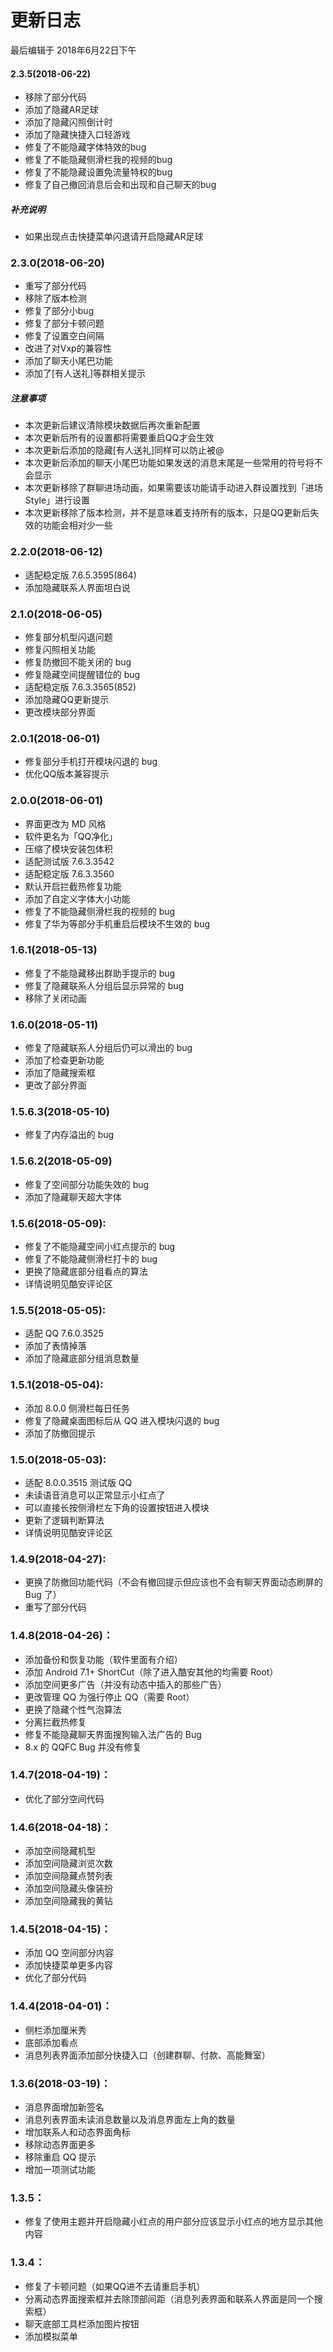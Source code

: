 # 更新日志

最后编辑于 2018年6月22日下午

#### 2.3.5(2018-06-22)
* 移除了部分代码
* 添加了隐藏AR足球
* 添加了隐藏闪照倒计时
* 添加了隐藏快捷入口轻游戏
* 修复了不能隐藏字体特效的bug
* 修复了不能隐藏侧滑栏我的视频的bug
* 修复了不能隐藏设置免流量特权的bug
* 修复了自己撤回消息后会和出现和自己聊天的bug

##### 补充说明
* 如果出现点击快捷菜单闪退请开启隐藏AR足球

### 2.3.0(2018-06-20)
* 重写了部分代码
* 移除了版本检测
* 修复了部分小bug
* 修复了部分卡顿问题
* 修复了设置空白间隔
* 改进了对Vxp的兼容性
* 添加了聊天小尾巴功能
* 添加了[有人送礼]等群相关提示

##### 注意事项
* 本次更新后建议清除模块数据后再次重新配置
* 本次更新后所有的设置都将需要重启QQ才会生效
* 本次更新后添加的隐藏[有人送礼]同样可以防止被@
* 本次更新后添加的聊天小尾巴功能如果发送的消息末尾是一些常用的符号将不会显示
* 本次更新移除了群聊进场动画，如果需要该功能请手动进入群设置找到「进场Style」进行设置
* 本次更新移除了版本检测，并不是意味着支持所有的版本，只是QQ更新后失效的功能会相对少一些

### 2.2.0(2018-06-12)
* 适配稳定版 7.6.5.3595(864)
* 添加隐藏联系人界面坦白说

### 2.1.0(2018-06-05)
* 修复部分机型闪退问题
* 修复闪照相关功能
* 修复防撤回不能关闭的 bug
* 修复隐藏空间提醒错位的 bug
* 适配稳定版 7.6.3.3565(852)
* 添加隐藏QQ更新提示
* 更改模块部分界面

### 2.0.1(2018-06-01)
* 修复部分手机打开模块闪退的 bug
* 优化QQ版本兼容提示

### 2.0.0(2018-06-01)
* 界面更改为 MD 风格
* 软件更名为「QQ净化」
* 压缩了模块安装包体积
* 适配测试版 7.6.3.3542
* 适配稳定版 7.6.3.3560
* 默认开启拦截热修复功能
* 添加了自定义字体大小功能
* 修复了不能隐藏侧滑栏我的视频的 bug
* 修复了华为等部分手机重启后模块不生效的 bug

### 1.6.1(2018-05-13)
* 修复了不能隐藏移出群助手提示的 bug
* 修复了隐藏联系人分组后显示异常的 bug
* 移除了关闭动画

### 1.6.0(2018-05-11)
* 修复了隐藏联系人分组后仍可以滑出的 bug
* 添加了检查更新功能
* 添加了隐藏搜索框
* 更改了部分界面

### 1.5.6.3(2018-05-10)
* 修复了内存溢出的 bug

### 1.5.6.2(2018-05-09)
* 修复了空间部分功能失效的 bug
* 添加了隐藏聊天超大字体

### 1.5.6(2018-05-09):
* 修复了不能隐藏空间小红点提示的 bug
* 修复了不能隐藏侧滑栏打卡的 bug
* 更换了隐藏底部分组看点的算法
* 详情说明见酷安评论区

### 1.5.5(2018-05-05):
* 适配 QQ 7.6.0.3525
* 添加了表情掉落
* 添加了隐藏底部分组消息数量

### 1.5.1(2018-05-04):
* 添加 8.0.0 侧滑栏每日任务
* 修复了隐藏桌面图标后从 QQ 进入模块闪退的 bug
* 添加了防撤回提示

### 1.5.0(2018-05-03):
* 适配 8.0.0.3515 测试版 QQ
* 未读语音消息可以正常显示小红点了
* 可以直接长按侧滑栏左下角的设置按钮进入模块
* 更新了逻辑判断算法
* 详情说明见酷安评论区

### 1.4.9(2018-04-27):
* 更换了防撤回功能代码（不会有撤回提示但应该也不会有聊天界面动态刷屏的 Bug 了）
* 重写了部分代码

### 1.4.8(2018-04-26)：
* 添加备份和恢复功能（软件里面有介绍）
* 添加 Android 7.1+ ShortCut（除了进入酷安其他的均需要 Root）
* 添加空间更多广告（并没有动态中插入的那些广告）
* 更改管理 QQ 为强行停止 QQ（需要 Root）
* 更换了隐藏个性气泡算法
* 分离拦截热修复
* 修复不能隐藏聊天界面搜狗输入法广告的 Bug
* 8.x 的 QQFC Bug 并没有修复

### 1.4.7(2018-04-19)：
* 优化了部分空间代码

### 1.4.6(2018-04-18)：
* 添加空间隐藏机型
* 添加空间隐藏浏览次数
* 添加空间隐藏点赞列表
* 添加空间隐藏头像装扮
* 添加空间隐藏我的黄钻

### 1.4.5(2018-04-15)：
* 添加 QQ 空间部分内容
* 添加快捷菜单更多内容
* 优化了部分代码

### 1.4.4(2018-04-01)：
* 侧栏添加厘米秀
* 底部添加看点
* 消息列表界面添加部分快捷入口（创建群聊、付款、高能舞室）

### 1.3.6(2018-03-19)：
* 消息界面增加新签名
* 消息列表界面未读消息数量以及消息界面左上角的数量
* 增加联系人和动态界面角标
* 移除动态界面更多
* 移除重启 QQ 提示
* 增加一项测试功能

### 1.3.5：
* 修复了使用主题并开启隐藏小红点的用户部分应该显示小红点的地方显示其他内容

### 1.3.4：
* 修复了卡顿问题（如果QQ进不去请重启手机）
* 分离动态界面搜索框并去除顶部间距（消息列表界面和联系人界面是同一个搜索框）
* 聊天底部工具栏添加图片按钮
* 添加模拟菜单

